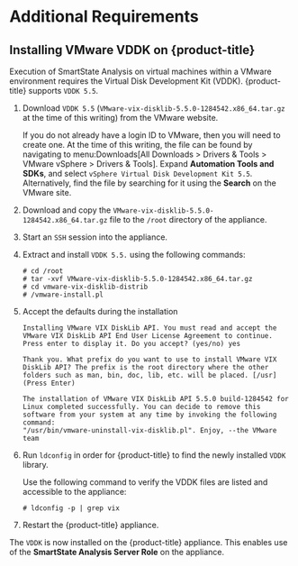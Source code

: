 # Additional Requirements

## Installing VMware VDDK on {product-title}

Execution of SmartState Analysis on virtual machines within a VMware
environment requires the Virtual Disk Development Kit (VDDK).
{product-title} supports `VDDK 5.5`.

1.  Download `VDDK 5.5`
    (`VMware-vix-disklib-5.5.0-1284542.x86_64.tar.gz` at the time of
    this writing) from the VMware website.
    
    <div class="note">
    
    If you do not already have a login ID to VMware, then you will need
    to create one. At the time of this writing, the file can be found by
    navigating to menu:Downloads\[All Downloads \> Drivers & Tools \>
    VMware vSphere \> Drivers & Tools\]. Expand **Automation Tools and
    SDKs**, and select `vSphere Virtual Disk Development Kit 5.5`.
    Alternatively, find the file by searching for it using the
    **Search** on the VMware site.
    
    </div>

2.  Download and copy the
    `VMware-vix-disklib-5.5.0-1284542.x86_64.tar.gz` file to the `/root`
    directory of the appliance.

3.  Start an `SSH` session into the appliance.

4.  Extract and install `VDDK 5.5.` using the following commands:
    
        # cd /root
        # tar -xvf VMware-vix-disklib-5.5.0-1284542.x86_64.tar.gz
        # cd vmware-vix-disklib-distrib
        # /vmware-install.pl

5.  Accept the defaults during the installation
    
        Installing VMware VIX DiskLib API. You must read and accept the VMware VIX DiskLib API End User License Agreement to continue. Press enter to display it. Do you accept? (yes/no) yes
        
        Thank you. What prefix do you want to use to install VMware VIX DiskLib API? The prefix is the root directory where the other folders such as man, bin, doc, lib, etc. will be placed. [/usr] (Press Enter)
        
        The installation of VMware VIX DiskLib API 5.5.0 build-1284542 for Linux completed successfully. You can decide to remove this software from your system at any time by invoking the following command:
        "/usr/bin/vmware-uninstall-vix-disklib.pl". Enjoy, --the VMware team

6.  Run `ldconfig` in order for {product-title} to find the newly
    installed `VDDK` library.
    
    <div class="note">
    
    Use the following command to verify the VDDK files are listed and
    accessible to the appliance:
    
        # ldconfig -p | grep vix
    
    </div>

7.  Restart the {product-title} appliance.

The `VDDK` is now installed on the {product-title} appliance. This
enables use of the **SmartState Analysis Server Role** on the appliance.

